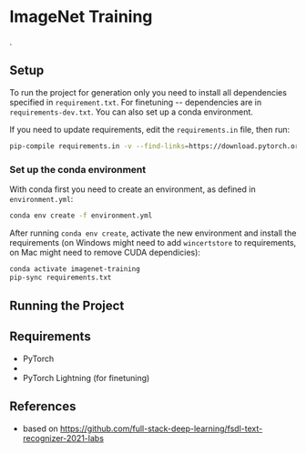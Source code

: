 # ImageNet Training

.

## Setup

To run the project for generation only you need to install all dependencies specified in `requirement.txt`. For finetuning -- dependencies are in `requirements-dev.txt`. You can also set up a conda environment.

If you need to update requirements, edit the `requirements.in` file, then run:

```sh
pip-compile requirements.in -v --find-links=https://download.pytorch.org/whl/torch_stable.html
```

### Set up the conda environment

With conda first you need to create an environment, as defined in `environment.yml`:

```sh
conda env create -f environment.yml
```

After running `conda env create`, activate the new environment and install the requirements (on Windows might need to add `wincertstore` to requirements, on Mac might need to remove CUDA dependicies):

```sh
conda activate imagenet-training
pip-sync requirements.txt
```

## Running the Project



## Requirements

* PyTorch
* 
* PyTorch Lightning (for finetuning)


## References

* []()
based on https://github.com/full-stack-deep-learning/fsdl-text-recognizer-2021-labs
